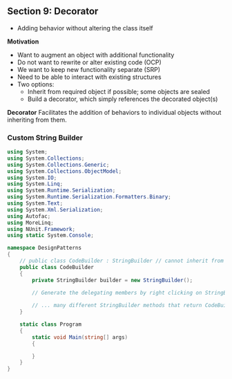## **Section 9: Decorator**

* Adding behavior without altering the class itself

**Motivation**
* Want to augment an object with additional functionality
* Do not want to rewrite or alter existing code (OCP)
* We want to keep new functionality separate (SRP)
* Need to be able to interact with existing structures
* Two options:
    * Inherit from required object if possible; some objects are sealed
    * Build a decorator, which simply references the decorated object(s)

**Decorator**
Facilitates the addition of behaviors to individual objects without inheriting from them.

### **Custom String Builder**
```csharp
using System;
using System.Collections;
using System.Collections.Generic;
using System.Collections.ObjectModel;
using System.IO;
using System.Linq;
using System.Runtime.Serialization;
using System.Runtime.Serialization.Formatters.Binary;
using System.Text;
using System.Xml.Serialization;
using Autofac;
using MoreLinq;
using NUnit.Framework;
using static System.Console;

namespace DesignPatterns
{
    // public class CodeBuilder : StringBuilder // cannot inherit from a sealed class
    public class CodeBuilder
    {
        private StringBuilder builder = new StringBuilder();

        // Generate the delegating members by right clicking on StringBuilder
        
        // ... many different StringBuilder methods that return CodeBuilders
    }

    static class Program
    {
        static void Main(string[] args)
        {

        }
    }
}
```